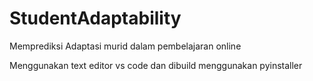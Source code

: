 # StudentAdaptability
Memprediksi Adaptasi murid dalam pembelajaran online

Menggunakan text editor vs code dan dibuild menggunakan pyinstaller
